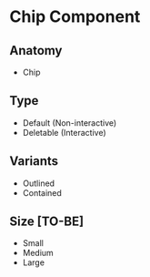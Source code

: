 # Chip Component

## Anatomy

-   Chip

## Type

-   Default (Non-interactive)
-   Deletable (Interactive)

## Variants

-   Outlined
-   Contained

## Size [TO-BE]

-   Small
-   Medium
-   Large
